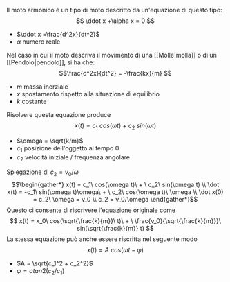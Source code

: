 Il moto armonico è un tipo di moto descritto da un'equazione di questo tipo:
$$ \ddot x +\alpha x = 0 $$
+ $\ddot x =\frac{d^2x}{dt^2}$
+ $\alpha$ numero reale

Nel caso in cui il moto descriva il movimento di una [[Molle|molla]] o di un [[Pendolo|pendolo]], si ha che:
$$\frac{d^2x}{dt^2} = -\frac{kx}{m} $$

+ $m$ massa inerziale
+ $x$ spostamento rispetto alla situazione di equilibrio
+ $k$ costante

Risolvere questa equazione produce
$$ x(t) = c_1\ cos(\omega t)\ + \ c_2\ sin(\omega t)$$
+ $\omega = \sqrt{k/m}$ 
+ $c_1$ posizione dell'oggetto al tempo 0
+ $c_2$ velocità iniziale / frequenza angolare

Spiegazione di $c_2 = v_0/\omega$
$$\begin{gather*} 
x(t) = c_1\ cos(\omega t)\ + \ c_2\ sin(\omega t) \\
\dot x(t) = -c_1\ sin(\omega t)\omega\ + \ c_2\ cos(\omega t)\ \omega \\
\dot x(0) = c_2\ \omega = v_0 \\
c_2 = v_0/\omega
\end{gather*}$$
Questo ci consente di riscrivere l'equazione originale come
 $$ x(t) = x_0\ cos(\sqrt{\frac{k}{m}}\ t)\ +
 \ \frac{v_0}{\sqrt{\frac{k}{m}}}\ sin(\sqrt{\frac{k}{m}} t) $$ La stessa equazione può anche essere riscritta nel seguente modo
$$x(t) = A \ cos(\omega t - \varphi)$$
 + $A = \sqrt{c_1^2 + c_2^2}$
 + $\varphi = atan2(c_2/c_1)$
